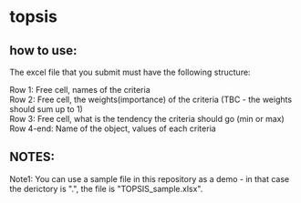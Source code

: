 
# topsis

## how to use:
The excel file that you submit must have the following structure:

Row 1: Free cell, names of the criteria  
Row 2: Free cell, the weights(importance) of the criteria (TBC - the weights should sum up to 1)  
Row 3: Free cell, what is the tendency the criteria should go (min or max)  
Row 4-end: Name of the object, values of each criteria  

## NOTES:
Note1: You can use a sample file in this repository as a demo - in that case the derictory is ".", the file is "TOPSIS_sample.xlsx".